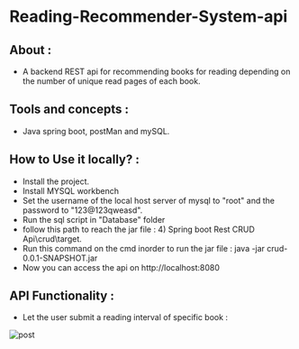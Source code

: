 # Reading-Recommender-System-api
## About :
- A backend REST api for recommending books for reading depending on the number of unique read pages of each book.

## Tools and concepts : 
- Java spring boot, postMan and mySQL.
## How to Use it locally? :
- Install the project.
- Install MYSQL workbench
- Set the username of the local host server of mysql to "root" and the password to "123@123qweasd".
- Run the sql script in "Database" folder 
- follow this path to reach the jar file : 4) Spring boot Rest CRUD Api\crud\target.
- Run this command on the cmd inorder to run the jar file : java -jar crud-0.0.1-SNAPSHOT.jar
- Now you can access the api on http://localhost:8080

## API Functionality :
- Let the user submit a reading interval of specific book :

![post](https://github.com/MahmoudAdelkamal/Reading-Recommender-System-api/assets/48772371/b687ae26-11ad-4fcf-8d41-372c6827fc2d)
